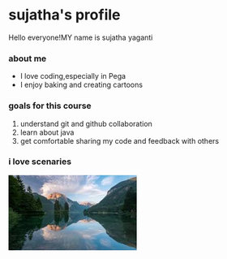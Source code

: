 # sujatha's profile
Hello everyone!MY name is sujatha yaganti

### about me
- I love coding,especially in Pega
- I enjoy baking and creating cartoons

### goals for this course

1. understand git and github collaboration
2. learn about java
3. get comfortable sharing my code and feedback with others

### i love scenaries
![scenary](images/scenary.jpg)
